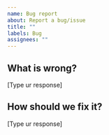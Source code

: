 ```yaml
---
name: Bug report
about: Report a bug/issue
title: ""
labels: Bug
assignees: ""
---
```


## What is wrong?

[Type ur response]

## How should we fix it?

[Type ur response]